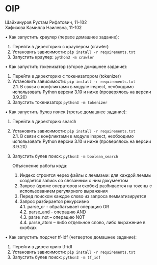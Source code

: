 # OIP

Шайхинуров Рустам Рифатович, 11-102  
Хафизова Камилла Наилевна, 11-102

• Как запустить краулер (первое домашнее задание):
1. Перейти в директорию с краулером (crawler)
2. Установить зависимости: `pip install -r requirements.txt`
3. Запустить краулер: `python3 -m crawler`

• Как запустить токенизатор (второе домашнее задание):
1. Перейти в директорию с токенизатором (tokenizer)
2. Установить зависимости: `pip install -r requirements.txt`  
  2.1. В связи с конфликтами в модуле inspect, необходимо использовать Python версии 3.10 и ниже (проверялось на версии 3.9.20)
3. Запустить токенизатор: `python3 -m tokenizer`

• Как запустить булев поиск (третье домашнее задание):
1. Перейти в директорию search
2. Установить зависимости: `pip install -r requirements.txt`  
  2.1. В связи с конфликтами в модуле inspect, необходимо использовать Python версии 3.10 и ниже (проверялось на версии 3.9.20)
3. Запустить булев поиск: `python3 -m boolean_search`

    Объяснение работы кода:
    1. Индекс строится через файлы с леммами: для каждой леммы создается запись со связанным с ним документом
    2. Запрос (кроме операторов и скобок) разбивается на токены с использованием регулярного выражения
    3. Перед поиском каждое слово из запроса лемматизируется
    4. Запрос разбирается рекурсивно  
        4.1. parse_or - обрабатывает операцию OR  
        4.2. parse_and - операцию AND  
        4.3. parse_not – операцию NOT  
        4.4. parse_atom – либо отдельное слово, либо выражение в скобках  

• Как запустить подсчет tf-idf (четвертое домашнее задание):
1. Перейти в директорию tf-idf
2. Установить зависимости: `pip install -r requirements.txt`  
3. Запустить булев поиск: `python3 -m tf_idf`


